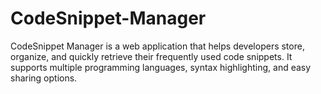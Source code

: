 # CodeSnippet-Manager
CodeSnippet Manager is a web application that helps developers store, organize, and quickly retrieve their frequently used code snippets. It supports multiple programming languages, syntax highlighting, and easy sharing options.
